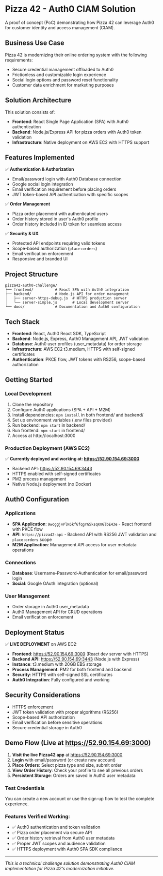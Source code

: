 # Pizza 42 - Auth0 CIAM Solution

A proof of concept (PoC) demonstrating how Pizza 42 can leverage Auth0 for customer identity and access management (CIAM).

## Business Use Case

Pizza 42 is modernizing their online ordering system with the following requirements:
- Secure credential management offloaded to Auth0
- Frictionless and customizable login experience
- Social login options and password reset functionality
- Customer data enrichment for marketing purposes

## Solution Architecture

This solution consists of:
- **Frontend**: React Single Page Application (SPA) with Auth0 authentication
- **Backend**: Node.js/Express API for pizza orders with Auth0 token validation  
- **Infrastructure**: Native deployment on AWS EC2 with HTTPS support

## Features Implemented

✅ **Authentication & Authorization**
- Email/password login with Auth0 Database connection
- Google social login integration
- Email verification requirement before placing orders
- JWT token-based API authentication with specific scopes

✅ **Order Management**
- Pizza order placement with authenticated users
- Order history stored in user's Auth0 profile
- Order history included in ID token for seamless access

✅ **Security & UX**
- Protected API endpoints requiring valid tokens
- Scope-based authorization (`place:orders`)
- Email verification enforcement
- Responsive and branded UI

## Project Structure

```
pizza42-auth0-challenge/
├── frontend/          # React SPA with Auth0 integration
├── backend/           # Node.js API for order management
│   ├── server-https-debug.js  # HTTPS production server
│   └── server-simple.js       # Local development server
└── docs/              # Documentation and Auth0 configuration
```

## Tech Stack

- **Frontend**: React, Auth0 React SDK, TypeScript
- **Backend**: Node.js, Express, Auth0 Management API, JWT validation
- **Database**: Auth0 user profiles (user_metadata) for order storage
- **Infrastructure**: AWS EC2 t3.medium, HTTPS with self-signed certificates
- **Authentication**: PKCE flow, JWT tokens with RS256, scope-based authorization

## Getting Started

### Local Development
1. Clone the repository
2. Configure Auth0 applications (SPA + API + M2M)
3. Install dependencies: `npm install` in both frontend/ and backend/
4. Set up environment variables (.env files provided)
5. Run backend: `npm start` in backend/
6. Run frontend: `npm start` in frontend/
7. Access at http://localhost:3000

### Production Deployment (AWS EC2)
✅ **Currently deployed and working at: https://52.90.154.69:3000**
- Backend API: https://52.90.154.69:3443
- HTTPS enabled with self-signed certificates
- PM2 process management
- Native Node.js deployment (no Docker)

## Auth0 Configuration

### Applications
- **SPA Application**: `9wcggjvPlN5kfGfqgYG5ksqKmGlbE43e` - React frontend with PKCE flow
- **API**: `https://pizza42-api` - Backend API with RS256 JWT validation and `place:orders` scope
- **M2M Application**: Management API access for user metadata operations

### Connections  
- **Database**: Username-Password-Authentication for email/password login
- **Social**: Google OAuth integration (optional)

### User Management
- Order storage in Auth0 user_metadata
- Auth0 Management API for CRUD operations
- Email verification enforcement

## Deployment Status

✅ **LIVE DEPLOYMENT** on AWS EC2:
- **Frontend**: https://52.90.154.69:3000 (React dev server with HTTPS)
- **Backend API**: https://52.90.154.69:3443 (Node.js with Express)  
- **Instance**: t3.medium with 20GB EBS storage
- **Process Management**: PM2 for both frontend and backend
- **Security**: HTTPS with self-signed SSL certificates
- **Auth0 Integration**: Fully configured and working

## Security Considerations

- HTTPS enforcement
- JWT token validation with proper algorithms (RS256)
- Scope-based API authorization
- Email verification before sensitive operations
- Secure credential storage in Auth0

## Demo Flow (Live at https://52.90.154.69:3000)

1. **Visit the live Pizza42 app** at https://52.90.154.69:3000
2. **Login** with email/password (or create new account)
3. **Place Orders**: Select pizza type and size, submit order
4. **View Order History**: Check your profile to see all previous orders
5. **Persistent Storage**: Orders are saved in Auth0 user metadata

### Test Credentials
You can create a new account or use the sign-up flow to test the complete experience.

### Features Verified Working:
- ✅ Auth0 authentication and token validation
- ✅ Pizza order placement via secure API
- ✅ Order history retrieval from Auth0 user metadata  
- ✅ Proper JWT scopes and audience validation
- ✅ HTTPS deployment with Auth0 SPA SDK compliance

---

*This is a technical challenge solution demonstrating Auth0 CIAM implementation for Pizza 42's modernization initiative.*
